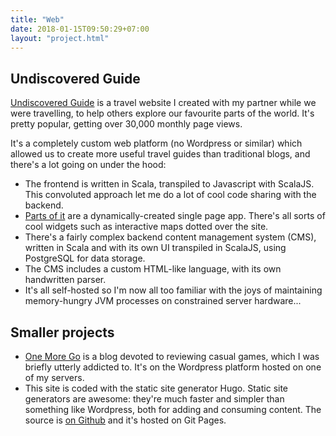 ```yaml
---
title: "Web"
date: 2018-01-15T09:50:29+07:00
layout: "project.html"
---
```

## Undiscovered Guide
[Undiscovered Guide](https://www.undiscoveredguide.com) is a travel website I created with my partner while we were travelling, to help others explore our favourite parts of the world.  It's pretty popular, getting over 30,000 monthly page views.

It's a completely custom web platform (no Wordpress or similar) which allowed us to create more useful travel guides than traditional blogs, and there's a lot going on under the hood:

* The frontend is written in Scala, transpiled to Javascript with ScalaJS.  This convoluted approach let me do a lot of cool code sharing with the backend.
* [Parts of it](https://www.undiscoveredguide.com/hanoi-street-food) are a dynamically-created single page app.  There's all sorts of cool widgets such as interactive maps dotted over the site.
* There's a fairly complex backend content management system (CMS), written in Scala and with its own UI transpiled in ScalaJS, using PostgreSQL for data storage.
* The CMS includes a custom HTML-like language, with its own handwritten parser.
* It's all self-hosted so I'm now all too familiar with the joys of maintaining memory-hungry JVM processes on constrained server hardware... 

## Smaller projects
* [One More Go](http://www.onemorego.net/) is a blog devoted to reviewing casual games, which I was briefly utterly addicted to.  It's on the Wordpress platform hosted on one of my servers.
* This site is coded with the static site generator Hugo.  Static site generators are awesome: they're much faster and simpler than something like Wordpress, both for adding and consuming content.  The source is [on Github](https://github.com/gropple/Words) and it's hosted on Git Pages. 
